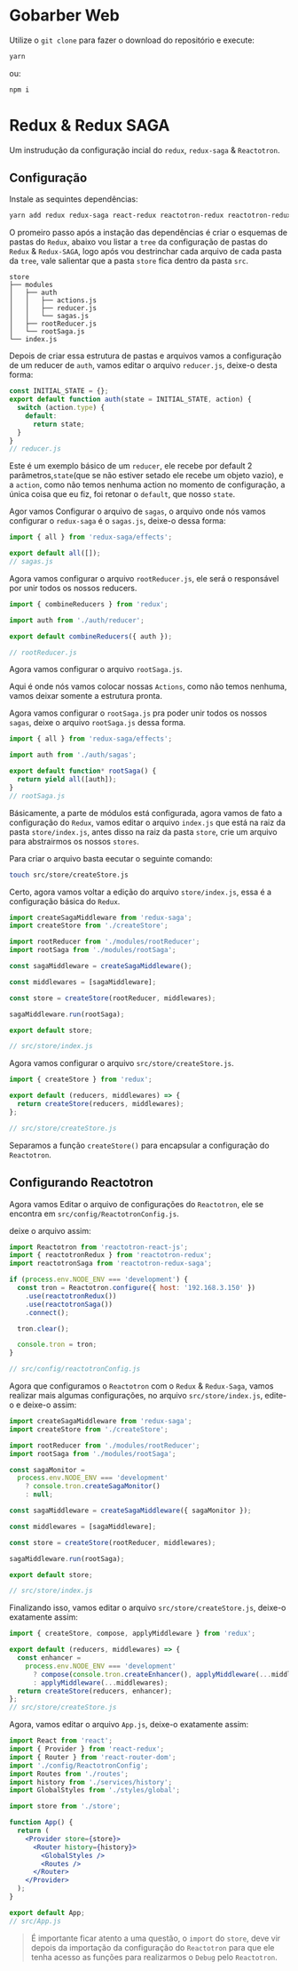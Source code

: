 # Gobarber Web

Utilize o `git clone` para fazer o download do repositório e execute:

```bash
yarn
```

ou:

```bash
npm i
```


# Redux & Redux SAGA

Um instrudução da configuração incial do `redux`, `redux-saga` & `Reactotron`.


## Configuração

Instale as sequintes dependências:

```bash
yarn add redux redux-saga react-redux reactotron-redux reactotron-redux-saga immer
```

O promeiro passo após a instação das dependências é criar o esquemas de pastas
do `Redux`, abaixo vou listar a `tree` da configuração de pastas do `Redux` &
`Redux-SAGA`, logo após vou destrinchar cada arquivo de cada pasta da `tree`,
vale salientar que a pasta `store` fica dentro da pasta `src`.

```
store
├── modules
│   ├── auth
│   │   ├── actions.js
│   │   ├── reducer.js
│   │   └── sagas.js
│   ├── rootReducer.js
│   └── rootSaga.js
└── index.js
```
Depois de criar essa estrutura de pastas e arquivos vamos a configuração de um reducer de `auth`,
vamos editar o arquivo `reducer.js`, deixe-o desta forma:

```jsx
const INITIAL_STATE = {};
export default function auth(state = INITIAL_STATE, action) {
  switch (action.type) {
    default:
      return state;
  }
}
// reducer.js
```

Este é um exemplo básico de um `reducer`, ele recebe por default 2 parâmetros,`state`(que se não estiver setado ele recebe um objeto vazio), e a `action`, como não temos nenhuma action no momento de configuração, a única coisa que eu fiz, foi retonar o `default`, que nosso `state`.

Agor vamos Configurar o arquivo de `sagas`, o arquivo onde nós vamos configurar o `redux-saga` é o `sagas.js`, deixe-o dessa forma:

```jsx
import { all } from 'redux-saga/effects';

export default all([]);
// sagas.js
```
Agora vamos configurar o arquivo `rootReducer.js`, ele será o responsável por unir todos os nossos reducers.

```jsx
import { combineReducers } from 'redux';

import auth from './auth/reducer';

export default combineReducers({ auth });

// rootReducer.js
```
Agora vamos configurar o arquivo `rootSaga.js`.

Aqui é onde nós vamos colocar nossas `Actions`, como não temos nenhuma, vamos deixar somente a estrutura pronta.

Agora vamos configurar o `rootSaga.js` pra poder unir todos os nossos `sagas`, deixe o arquivo `rootSaga.js` dessa forma.

```jsx
import { all } from 'redux-saga/effects';

import auth from './auth/sagas';

export default function* rootSaga() {
  return yield all([auth]);
}
// rootSaga.js
```
Básicamente, a parte de módulos está configurada, agora vamos de fato a configuração do `Redux`, vamos editar o arquivo `index.js` que está na raiz da pasta `store/index.js`, antes disso na raiz da pasta `store`, crie um arquivo para abstrairmos os nossos `stores`.


Para criar o arquivo basta eecutar o seguinte comando:
```bash
touch src/store/createStore.js
```

Certo, agora vamos voltar a edição do arquivo `store/index.js`, essa é a configuração básica do `Redux`.

```jsx
import createSagaMiddleware from 'redux-saga';
import createStore from './createStore';

import rootReducer from './modules/rootReducer';
import rootSaga from './modules/rootSaga';

const sagaMiddleware = createSagaMiddleware();

const middlewares = [sagaMiddleware];

const store = createStore(rootReducer, middlewares);

sagaMiddleware.run(rootSaga);

export default store;

// src/store/index.js
```

Agora vamos configurar o arquivo `src/store/createStore.js`.

```jsx
import { createStore } from 'redux';

export default (reducers, middlewares) => {
  return createStore(reducers, middlewares);
};

// src/store/createStore.js
```

Separamos a função `createStore()` para encapsular a configuração do `Reactotron`.

## Configurando Reactotron

Agora vamos Editar o arquivo de configurações do `Reactotron`, ele se encontra em  `src/config/ReactotronConfig.js`.

deixe o arquivo assim:

```jsx
import Reactotron from 'reactotron-react-js';
import { reactotronRedux } from 'reactotron-redux';
import reactotronSaga from 'reactotron-redux-saga';

if (process.env.NODE_ENV === 'development') {
  const tron = Reactotron.configure({ host: '192.168.3.150' })
    .use(reactotronRedux())
    .use(reactotronSaga())
    .connect();

  tron.clear();

  console.tron = tron;
}

// src/config/reactotronConfig.js
```

Agora que configuramos o `Reactotron` com o `Redux` & `Redux-Saga`, vamos realizar mais algumas configurações, no arquivo `src/store/index.js`, edite-o e deixe-o assim:

```jsx
import createSagaMiddleware from 'redux-saga';
import createStore from './createStore';

import rootReducer from './modules/rootReducer';
import rootSaga from './modules/rootSaga';

const sagaMonitor =
  process.env.NODE_ENV === 'development'
    ? console.tron.createSagaMonitor()
    : null;

const sagaMiddleware = createSagaMiddleware({ sagaMonitor });

const middlewares = [sagaMiddleware];

const store = createStore(rootReducer, middlewares);

sagaMiddleware.run(rootSaga);

export default store;

// src/store/index.js
```


Finalizando isso, vamos editar o arquivo `src/store/createStore.js`, deixe-o exatamente assim:

```jsx
import { createStore, compose, applyMiddleware } from 'redux';

export default (reducers, middlewares) => {
  const enhancer =
    process.env.NODE_ENV === 'development'
      ? compose(console.tron.createEnhancer(), applyMiddleware(...middlewares))
      : applyMiddleware(...middlewares);
  return createStore(reducers, enhancer);
};
// src/store/createStore.js
```

Agora, vamos editar o arquivo `App.js`, deixe-o exatamente assim:


```jsx
import React from 'react';
import { Provider } from 'react-redux';
import { Router } from 'react-router-dom';
import './config/ReactotronConfig';
import Routes from './routes';
import history from './services/history';
import GlobalStyles from './styles/global';

import store from './store';

function App() {
  return (
    <Provider store={store}>
      <Router history={history}>
        <GlobalStyles />
        <Routes />
      </Router>
    </Provider>
  );
}

export default App;
// src/App.js
```

> É importante ficar atento a uma questão, o `import` do `store`, deve vir depois da importação da configuração do `Reactotron` para que ele tenha acesso as funções para realizarmos o `Debug` pelo `Reactotron`.
